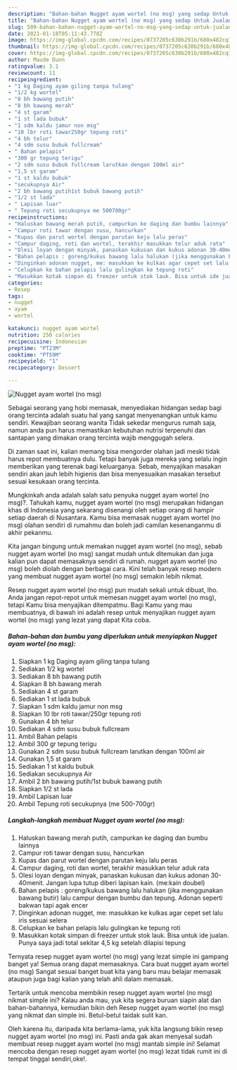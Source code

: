 ```yaml
---
description: "Bahan-bahan Nugget ayam wortel (no msg) yang sedap Untuk Jualan"
title: "Bahan-bahan Nugget ayam wortel (no msg) yang sedap Untuk Jualan"
slug: 509-bahan-bahan-nugget-ayam-wortel-no-msg-yang-sedap-untuk-jualan
date: 2021-01-18T05:11:43.778Z
image: https://img-global.cpcdn.com/recipes/0737205c630b291b/680x482cq70/nugget-ayam-wortel-no-msg-foto-resep-utama.jpg
thumbnail: https://img-global.cpcdn.com/recipes/0737205c630b291b/680x482cq70/nugget-ayam-wortel-no-msg-foto-resep-utama.jpg
cover: https://img-global.cpcdn.com/recipes/0737205c630b291b/680x482cq70/nugget-ayam-wortel-no-msg-foto-resep-utama.jpg
author: Maude Dunn
ratingvalue: 3.1
reviewcount: 11
recipeingredient:
- "1 kg Daging ayam giling tanpa tulang"
- "1/2 kg wortel"
- "8 bh bawang putih"
- "8 bh bawang merah"
- "4 st garam"
- "1 st lada bubuk"
- "1 sdm kaldu jamur non msg"
- "10 lbr roti tawar250gr tepung roti"
- "4 bh telur"
- "4 sdm susu bubuk fullcream"
- " Bahan pelapis"
- "300 gr tepung terigu"
- "2 sdm susu bubuk fullcream larutkan dengan 100ml air"
- "1,5 st garam"
- "1 st kaldu bubuk"
- "secukupnya Air"
- "2 bh bawang putih1st bubuk bawang putih"
- "1/2 st lada"
- " Lapisan luar"
- " Tepung roti secukupnya me 500700gr"
recipeinstructions:
- "Haluskan bawang merah putih, campurkan ke daging dan bumbu lainnya"
- "Campur roti tawar dengan susu, hancurkan"
- "Kupas dan parut wortel dengan parutan keju lalu peras"
- "Campur daging, roti dan wortel, terakhir masukkan telur aduk rata"
- "Olesi loyan dengan minyak, panaskan kukusan dan kukus adonan 30-40menit. Jangan lupa tutup diberi lapisan kain. (me:kain doubel)"
- "Bahan pelapis : goreng/kukus bawang lalu halukan (jika menggunakan bawang butir) lalu campur dengan bumbu dan tepung. Adonan seperti bakwan tapi agak encer"
- "Dinginkan adonan nugget, me: masukkan ke kulkas agar cepet set lalu iris sesuai selera"
- "Celupkan ke bahan pelapis lalu gulingkan ke tepung roti"
- "Masukkan kotak simpan di freezer untuk stok lauk. Bisa untuk ide jualan. Punya saya jadi total sekitar 4,5 kg setelah dilapisi tepung"
categories:
- Resep
tags:
- nugget
- ayam
- wortel

katakunci: nugget ayam wortel 
nutrition: 250 calories
recipecuisine: Indonesian
preptime: "PT23M"
cooktime: "PT59M"
recipeyield: "1"
recipecategory: Dessert

---
```



![Nugget ayam wortel (no msg)](https://img-global.cpcdn.com/recipes/0737205c630b291b/680x482cq70/nugget-ayam-wortel-no-msg-foto-resep-utama.jpg)

Sebagai seorang yang hobi memasak, menyediakan hidangan sedap bagi orang tercinta adalah suatu hal yang sangat menyenangkan untuk kamu sendiri. Kewajiban seorang  wanita Tidak sekedar mengurus rumah saja, namun anda pun harus memastikan kebutuhan nutrisi terpenuhi dan santapan yang dimakan orang tercinta wajib menggugah selera.

Di zaman  saat ini, kalian memang bisa mengorder olahan jadi meski tidak harus repot membuatnya dulu. Tetapi banyak juga mereka yang selalu ingin memberikan yang terenak bagi keluarganya. Sebab, menyajikan masakan sendiri akan jauh lebih higienis dan bisa menyesuaikan masakan tersebut sesuai kesukaan orang tercinta. 



Mungkinkah anda adalah salah satu penyuka nugget ayam wortel (no msg)?. Tahukah kamu, nugget ayam wortel (no msg) merupakan hidangan khas di Indonesia yang sekarang disenangi oleh setiap orang di hampir setiap daerah di Nusantara. Kamu bisa memasak nugget ayam wortel (no msg) olahan sendiri di rumahmu dan boleh jadi camilan kesenanganmu di akhir pekanmu.

Kita jangan bingung untuk memakan nugget ayam wortel (no msg), sebab nugget ayam wortel (no msg) sangat mudah untuk ditemukan dan juga kalian pun dapat memasaknya sendiri di rumah. nugget ayam wortel (no msg) boleh diolah dengan berbagai cara. Kini telah banyak resep modern yang membuat nugget ayam wortel (no msg) semakin lebih nikmat.

Resep nugget ayam wortel (no msg) pun mudah sekali untuk dibuat, lho. Anda jangan repot-repot untuk memesan nugget ayam wortel (no msg), tetapi Kamu bisa menyajikan ditempatmu. Bagi Kamu yang mau membuatnya, di bawah ini adalah resep untuk menyajikan nugget ayam wortel (no msg) yang lezat yang dapat Kita coba.

<!--inarticleads1-->

##### Bahan-bahan dan bumbu yang diperlukan untuk menyiapkan Nugget ayam wortel (no msg):

1. Siapkan 1 kg Daging ayam giling tanpa tulang
1. Sediakan 1/2 kg wortel
1. Sediakan 8 bh bawang putih
1. Siapkan 8 bh bawang merah
1. Sediakan 4 st garam
1. Sediakan 1 st lada bubuk
1. Siapkan 1 sdm kaldu jamur non msg
1. Siapkan 10 lbr roti tawar/250gr tepung roti
1. Gunakan 4 bh telur
1. Sediakan 4 sdm susu bubuk fullcream
1. Ambil  Bahan pelapis
1. Ambil 300 gr tepung terigu
1. Gunakan 2 sdm susu bubuk fullcream larutkan dengan 100ml air
1. Gunakan 1,5 st garam
1. Sediakan 1 st kaldu bubuk
1. Sediakan secukupnya Air
1. Ambil 2 bh bawang putih/1st bubuk bawang putih
1. Siapkan 1/2 st lada
1. Ambil  Lapisan luar
1. Ambil  Tepung roti secukupnya (me 500-700gr)




<!--inarticleads2-->

##### Langkah-langkah membuat Nugget ayam wortel (no msg):

1. Haluskan bawang merah putih, campurkan ke daging dan bumbu lainnya
1. Campur roti tawar dengan susu, hancurkan
1. Kupas dan parut wortel dengan parutan keju lalu peras
1. Campur daging, roti dan wortel, terakhir masukkan telur aduk rata
1. Olesi loyan dengan minyak, panaskan kukusan dan kukus adonan 30-40menit. Jangan lupa tutup diberi lapisan kain. (me:kain doubel)
1. Bahan pelapis : goreng/kukus bawang lalu halukan (jika menggunakan bawang butir) lalu campur dengan bumbu dan tepung. Adonan seperti bakwan tapi agak encer
1. Dinginkan adonan nugget, me: masukkan ke kulkas agar cepet set lalu iris sesuai selera
1. Celupkan ke bahan pelapis lalu gulingkan ke tepung roti
1. Masukkan kotak simpan di freezer untuk stok lauk. Bisa untuk ide jualan. Punya saya jadi total sekitar 4,5 kg setelah dilapisi tepung




Ternyata resep nugget ayam wortel (no msg) yang lezat simple ini gampang banget ya! Semua orang dapat memasaknya. Cara buat nugget ayam wortel (no msg) Sangat sesuai banget buat kita yang baru mau belajar memasak ataupun juga bagi kalian yang telah ahli dalam memasak.

Tertarik untuk mencoba membikin resep nugget ayam wortel (no msg) nikmat simple ini? Kalau anda mau, yuk kita segera buruan siapin alat dan bahan-bahannya, kemudian bikin deh Resep nugget ayam wortel (no msg) yang nikmat dan simple ini. Betul-betul taidak sulit kan. 

Oleh karena itu, daripada kita berlama-lama, yuk kita langsung bikin resep nugget ayam wortel (no msg) ini. Pasti anda gak akan menyesal sudah membuat resep nugget ayam wortel (no msg) mantab simple ini! Selamat mencoba dengan resep nugget ayam wortel (no msg) lezat tidak rumit ini di tempat tinggal sendiri,oke!.

